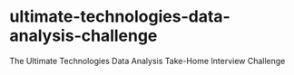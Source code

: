 # ultimate-technologies-data-analysis-challenge
The Ultimate Technologies Data Analysis Take-Home Interview Challenge
